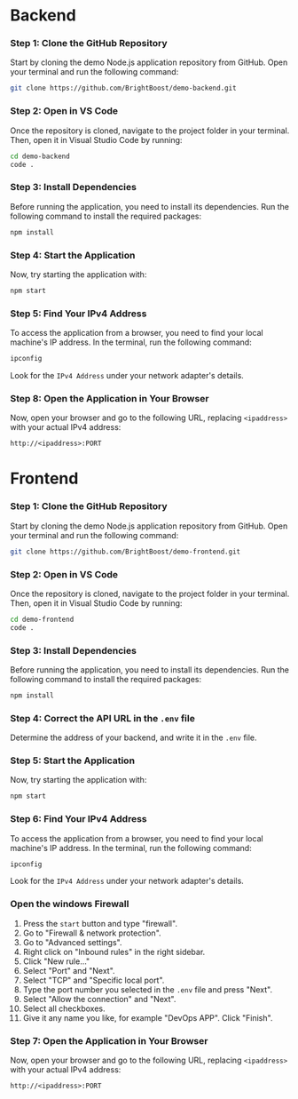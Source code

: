 # Backend

### Step 1: Clone the GitHub Repository
Start by cloning the demo Node.js application repository from GitHub. Open your terminal and run the following command:
```bash
git clone https://github.com/BrightBoost/demo-backend.git
```

### Step 2: Open in VS Code
Once the repository is cloned, navigate to the project folder in your terminal. Then, open it in Visual Studio Code by running:
```bash
cd demo-backend
code .
```

### Step 3: Install Dependencies
Before running the application, you need to install its dependencies. Run the following command to install the required packages:
```bash
npm install
```

### Step 4: Start the Application
Now, try starting the application with:
```bash
npm start
```

### Step 5: Find Your IPv4 Address
To access the application from a browser, you need to find your local machine's IP address. In the terminal, run the following command:
```bash
ipconfig
```
Look for the `IPv4 Address` under your network adapter's details. 

### Step 8: Open the Application in Your Browser
Now, open your browser and go to the following URL, replacing `<ipaddress>` with your actual IPv4 address:
```
http://<ipaddress>:PORT
```

# Frontend

### Step 1: Clone the GitHub Repository
Start by cloning the demo Node.js application repository from GitHub. Open your terminal and run the following command:
```bash
git clone https://github.com/BrightBoost/demo-frontend.git
```

### Step 2: Open in VS Code
Once the repository is cloned, navigate to the project folder in your terminal. Then, open it in Visual Studio Code by running:
```bash
cd demo-frontend
code .
``` 

### Step 3: Install Dependencies
Before running the application, you need to install its dependencies. Run the following command to install the required packages:
```bash
npm install
```

### Step 4: Correct the API URL in the `.env` file

Determine the address of your backend, and write it in the `.env` file.

### Step 5: Start the Application
Now, try starting the application with:
```bash
npm start
```

### Step 6: Find Your IPv4 Address
To access the application from a browser, you need to find your local machine's IP address. In the terminal, run the following command:
```bash
ipconfig
```
Look for the `IPv4 Address` under your network adapter's details.

### Open the windows Firewall
1. Press the `start` button and type "firewall".
2. Go to "Firewall & network protection". 
3. Go to "Advanced settings".
4. Right click on "Inbound rules" in the right sidebar.
5. Click "New rule..."
6. Select "Port" and "Next".
7. Select "TCP" and "Specific local port".
8. Type the port number you selected in the `.env` file and press "Next".
9. Select "Allow the connection" and "Next".
10. Select all checkboxes.
11. Give it any name you like, for example "DevOps APP". Click "Finish".

### Step 7: Open the Application in Your Browser
Now, open your browser and go to the following URL, replacing `<ipaddress>` with your actual IPv4 address:
```
http://<ipaddress>:PORT
```
